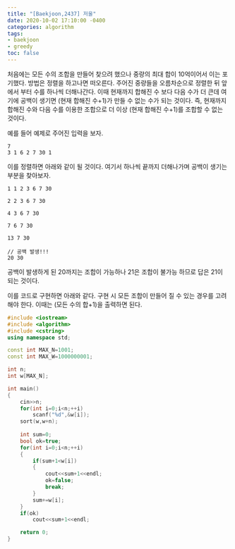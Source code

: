 ```yaml
---
title: "[Baekjoon,2437] 저울"
date: 2020-10-02 17:10:00 -0400
categories: algorithm 
tags:
- baekjoon 
- greedy
toc: false
---
```


처음에는 모든 수의 조합을 만들어 찾으려 했으나 중량의 최대 합이 10억이어서 이는 포기했다. 
방법은 정렬을 하고나면 떠오른다. 주어진 중량들을 오름차순으로 정렬한 뒤 앞에서 부터 수를 하나씩 더해나간다. 
이때 현재까지 합해진 수 보다 다음 수가 더 큰데 여기에 공백이 생기면 (현재 합해진 수+1)가 만들 수 없는 수가 되는 것이다. 
즉, 현재까지 합해진 수와 다음 수를 이용한 조합으로 더 이상 (현재 합해진 수+1)를 조합할 수 없는 것이다.  

예를 들어 예제로 주어진 입력을 보자. 
```
7
3 1 6 2 7 30 1
```

이를 정렬하면 아래와 같이 될 것이다. 
여기서 하나씩 끝까지 더해나가며 공백이 생기는 부분을 찾아보자. 

```
1 1 2 3 6 7 30 

2 2 3 6 7 30 

4 3 6 7 30 

7 6 7 30

13 7 30

// 공백 발생!!!
20 30 
```
공백이 발생하게 된 20까지는 조합이 가능하나 21은 조합이 불가능 하므로 답은 21이 되는 것이다. 

이를 코드로 구현하면 아래와 같다. 구현 시 모든 조합이 만들어 질 수 있는 경우를 고려해야 한다. 이때는 (모든 수의 합+1)을 출력하면 된다. 
```cpp
#include <iostream>
#include <algorithm>
#include <cstring>
using namespace std;

const int MAX_N=1001;
const int MAX_W=1000000001;

int n;
int w[MAX_N];

int main()
{
    cin>>n;
    for(int i=0;i<n;++i)
        scanf("%d",&w[i]);
    sort(w,w+n);
    
    int sum=0;
    bool ok=true;
    for(int i=0;i<n;++i)
    {
        if(sum+1<w[i])
        {
            cout<<sum+1<<endl;
            ok=false;
            break;
        }
        sum+=w[i];
    }
    if(ok)
        cout<<sum+1<<endl;

    return 0;
}

```
